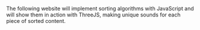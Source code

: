 The following website will implement sorting algorithms with JavaScript and will show them in action with ThreeJS, making unique sounds for each piece of sorted content.
